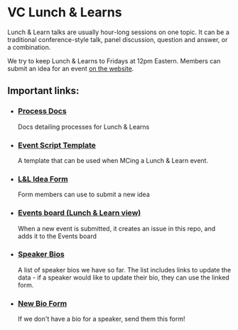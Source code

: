 # VC Lunch & Learns

Lunch & Learn talks are usually hour-long sessions on one topic. It can be a traditional conference-style talk, panel discussion, question and answer, or a combination.

We try to keep Lunch & Learns to Fridays at 12pm Eastern. Members can submit an idea for an event [on the website](https://virtualcoffee.io/lunch-and-learn-idea/).

## Important links:

- ### [Process Docs](./process-docs.md)
  Docs detailing processes for Lunch & Learns
- ### [Event Script Template](./event-script-template.md)
  A template that can be used when MCing a Lunch & Learn event.
- ### [L&L Idea Form](https://virtualcoffee.io/lunch-and-learn-idea/)
  Form members can use to submit a new idea
- ### [Events board (Lunch & Learn view)](https://github.com/orgs/Virtual-Coffee/projects/6/views/4)
  When a new event is submitted, it creates an issue in this repo, and adds it to the Events board
- ### [Speaker Bios](https://airtable.com/shrPESgDx1kDGxLT0)
  A list of speaker bios we have so far. The list includes links to update the data - if a speaker would like to update their bio, they can use the linked form.
- ### [New Bio Form](https://airtable.com/shrnXiExU1OvUcDBL)
  If we don't have a bio for a speaker, send them this form!



